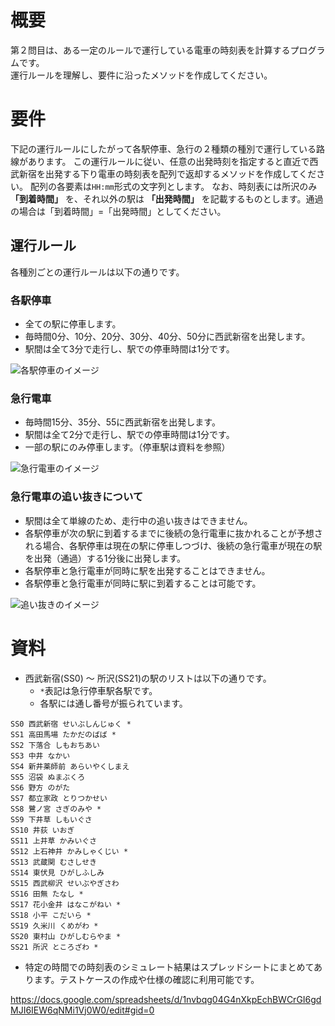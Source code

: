 # 概要
第２問目は、ある一定のルールで運行している電車の時刻表を計算するプログラムです。  
運行ルールを理解し、要件に沿ったメソッドを作成してください。

# 要件
下記の運行ルールにしたがって各駅停車、急行の２種類の種別で運行している路線があります。
この運行ルールに従い、任意の出発時刻を指定すると直近で西武新宿を出発する下り電車の時刻表を配列で返却するメソッドを作成してください。
配列の各要素は`HH:mm`形式の文字列とします。
なお、時刻表には所沢のみ __「到着時間」__ を、それ以外の駅は __「出発時間」__ を記載するものとします。通過の場合は「到着時間」=「出発時間」としてください。

## 運行ルール
各種別ごとの運行ルールは以下の通りです。

### 各駅停車

* 全ての駅に停車します。
* 毎時間0分、10分、20分、30分、40分、50分に西武新宿を出発します。
* 駅間は全て3分で走行し、駅での停車時間は1分です。

![各駅停車のイメージ](https://github.com/chooyan-eng/code-your-ruby/blob/image/image/image_local_basic.png)

### 急行電車

* 毎時間15分、35分、55に西武新宿を出発します。
* 駅間は全て2分で走行し、駅での停車時間は1分です。
* 一部の駅にのみ停車します。（停車駅は資料を参照）

![急行電車のイメージ](https://github.com/chooyan-eng/code-your-ruby/blob/image/image/image_express_basic.png)

### 急行電車の追い抜きについて

* 駅間は全て単線のため、走行中の追い抜きはできません。
* 各駅停車が次の駅に到着するまでに後続の急行電車に抜かれることが予想される場合、各駅停車は現在の駅に停車しつづけ、後続の急行電車が現在の駅を出発（通過）する1分後に出発します。
* 各駅停車と急行電車が同時に駅を出発することはできません。
* 各駅停車と急行電車が同時に駅に到着することは可能です。

![追い抜きのイメージ](https://github.com/chooyan-eng/code-your-ruby/blob/image/image/image_overtake.png)

# 資料

* 西武新宿(SS0) 〜 所沢(SS21)の駅のリストは以下の通りです。
  * `*`表記は急行停車駅各駅です。
  * 各駅には通し番号が振られています。

```
SS0 西武新宿 せいぶしんじゅく *
SS1 高田馬場 たかだのばば *
SS2 下落合 しもおちあい
SS3 中井 なかい
SS4 新井薬師前 あらいやくしまえ
SS5 沼袋 ぬまぶくろ
SS6 野方 のがた
SS7 都立家政 とりつかせい
SS8 鷺ノ宮 さぎのみや *
SS9 下井草 しもいぐさ
SS10 井荻 いおぎ
SS11 上井草 かみいぐさ
SS12 上石神井 かみしゃくじい *
SS13 武蔵関 むさしせき
SS14 東伏見 ひがしふしみ
SS15 西武柳沢 せいぶやぎさわ
SS16 田無 たなし *
SS17 花小金井 はなこがねい *
SS18 小平 こだいら *
SS19 久米川 くめがわ *
SS20 東村山 ひがしむらやま *
SS21 所沢 ところざわ *
```

* 特定の時間での時刻表のシミュレート結果はスプレッドシートにまとめてあります。テストケースの作成や仕様の確認に利用可能です。

https://docs.google.com/spreadsheets/d/1nvbqg04G4nXkpEchBWCrGI6gdMJI6IEW6qNMi1Vj0W0/edit#gid=0
